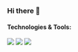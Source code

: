 ### Hi there 👋

#### Technologies & Tools:

![](https://img.shields.io/badge/-HTML-red?style=for-the-badge) ![](https://img.shields.io/badge/-CSS-informational?style=for-the-badge) ![](https://img.shields.io/badge/-JavaScript-yellow?style=for-the-badge)

<!--
**goryacheff/goryacheff** is a ✨ _special_ ✨ repository because its `README.md` (this file) appears on your GitHub profile.

Here are some ideas to get you started:

- 🔭 I’m currently working on ...
- 🌱 I’m currently learning ...
- 👯 I’m looking to collaborate on ...
- 🤔 I’m looking for help with ...
- 💬 Ask me about ...
- 📫 How to reach me: ...
- 😄 Pronouns: ...
- ⚡ Fun fact: ...
-->
